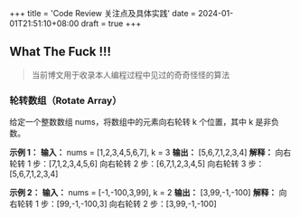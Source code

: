 +++
title = 'Code Review 关注点及具体实践'
date = 2024-01-01T21:51:10+08:00
draft = true
+++

## What The Fuck !!!
>当前博文用于收录本人编程过程中见过的奇奇怪怪的算法

### 轮转数组（Rotate Array）
给定一个整数数组 nums，将数组中的元素向右轮转 k 个位置，其中 k 是非负数。

**示例 1：**
**输入：** nums = [1,2,3,4,5,6,7], k = 3
**输出：** [5,6,7,1,2,3,4]
**解释：**
向右轮转 1 步：[7,1,2,3,4,5,6]
向右轮转 2 步：[6,7,1,2,3,4,5]
向右轮转 3 步：[5,6,7,1,2,3,4]

**示例 2：**
**输入：** nums = [-1,-100,3,99], k = 2
**输出：** [3,99,-1,-100]
**解释：**
向右轮转 1 步：[99,-1,-100,3]
向右轮转 2 步：[3,99,-1,-100]

